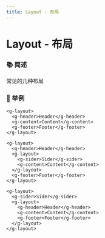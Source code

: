 ```yaml
---
title: Layout - 布局 
---
```


# Layout - 布局 

### :books: 简述
常见的几种布局

### :chestnut: 举例  
<ClientOnly>
  <layout-demo-1></layout-demo-1>
</ClientOnly>

```vue
<g-layout>
  <g-header>Header</g-header>
  <g-content>Content</g-content>
  <g-footer>Footer</g-footer>
</g-layout>
```

<ClientOnly>
  <layout-demo-2></layout-demo-2>
</ClientOnly>

```vue
<g-layout>
  <g-header>Header</g-header>
  <g-layout>
    <g-sider>Sider</g-sider>
    <g-content>Content</g-content>
  </g-layout>
  <g-footer>Footer</g-footer>
</g-layout>

```

<ClientOnly>
  <layout-demo-3></layout-demo-3>
</ClientOnly>

```vue
<g-layout>
  <g-sider>Sider</g-sider>
  <g-layout>
    <g-header>Header</g-header>
    <g-content>Content</g-content>
    <g-footer>Footer</g-footer>
  </g-layout>
</g-layout>
```

